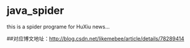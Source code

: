 # java_spider
this is a spider programe for HuXiu news...

##对应博文地址：http://blog.csdn.net/likemebee/article/details/78289414